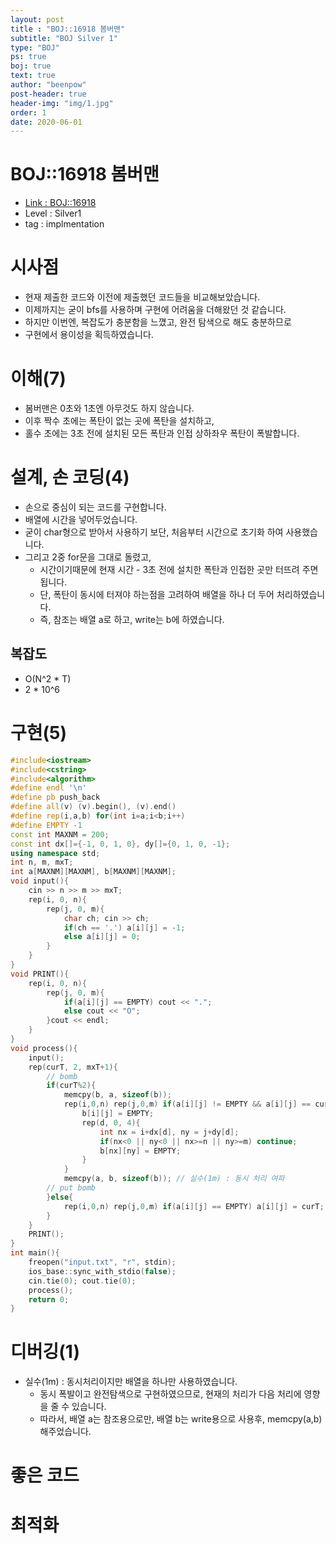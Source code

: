 ```yaml
---
layout: post
title : "BOJ::16918 봄버맨"
subtitle: "BOJ Silver 1"
type: "BOJ"
ps: true
boj: true
text: true
author: "beenpow"
post-header: true
header-img: "img/1.jpg"
order: 1
date: 2020-06-01
---
```

# BOJ::16918 봄버맨
- [Link : BOJ::16918](https://www.acmicpc.net/problem/16918)
- Level : Silver1
- tag : implmentation

# 시사점
- 현재 제출한 코드와 이전에 제출했던 코드들을 비교해보았습니다.
- 이제까지는 굳이 bfs를 사용하며 구현에 어려움을 더해왔던 것 같습니다.
- 하지만 이번엔, 복잡도가 충분함을 느꼈고, 완전 탐색으로 해도 충분하므로
- 구현에서 용이성을 획득하였습니다.

# 이해(7)
- 봄버맨은 0초와 1초엔 아무것도 하지 않습니다.
- 이후 짝수 초에는 폭탄이 없는 곳에 폭탄을 설치하고,
- 홀수 초에는 3초 전에 설치된 모든 폭탄과 인접 상하좌우 폭탄이 폭발합니다.


# 설계, 손 코딩(4)
- 손으로 중심이 되는 코드를 구현합니다.
- 배열에 시간을 넣어두었습니다.
- 굳이 char형으로 받아서 사용하기 보단, 처음부터 시간으로 초기화 하여 사용했습니다.
- 그리고 2중 for문을 그대로 돌렸고,
  - 시간이기때문에 현재 시간 - 3초 전에 설치한 폭탄과 인접한 곳만 터뜨려 주면 됩니다.
  - 단, 폭탄이 동시에 터져야 하는점을 고려하여 배열을 하나 더 두어 처리하였습니다.
  - 즉, 참조는 배열 a로 하고, write는 b에 하였습니다.

## 복잡도
- O(N^2 * T) 
- 2 * 10^6

# 구현(5)

```cpp
#include<iostream>
#include<cstring>
#include<algorithm>
#define endl '\n'
#define pb push_back
#define all(v) (v).begin(), (v).end()
#define rep(i,a,b) for(int i=a;i<b;i++)
#define EMPTY -1
const int MAXNM = 200;
const int dx[]={-1, 0, 1, 0}, dy[]={0, 1, 0, -1};
using namespace std;
int n, m, mxT;
int a[MAXNM][MAXNM], b[MAXNM][MAXNM];
void input(){
    cin >> n >> m >> mxT;
    rep(i, 0, n){
        rep(j, 0, m){
            char ch; cin >> ch;
            if(ch == '.') a[i][j] = -1;
            else a[i][j] = 0;
        }
    }
}
void PRINT(){
    rep(i, 0, n){
        rep(j, 0, m){
            if(a[i][j] == EMPTY) cout << ".";
            else cout << "O";
        }cout << endl;
    }
}
void process(){
    input();
    rep(curT, 2, mxT+1){
        // bomb
        if(curT%2){
            memcpy(b, a, sizeof(b));
            rep(i,0,n) rep(j,0,m) if(a[i][j] != EMPTY && a[i][j] == curT-3){
                b[i][j] = EMPTY;
                rep(d, 0, 4){
                    int nx = i+dx[d], ny = j+dy[d];
                    if(nx<0 || ny<0 || nx>=n || ny>=m) continue;
                    b[nx][ny] = EMPTY;
                }
            }
            memcpy(a, b, sizeof(b)); // 실수(1m) : 동시 처리 여파
        // put bomb
        }else{
            rep(i,0,n) rep(j,0,m) if(a[i][j] == EMPTY) a[i][j] = curT;
        }
    }
    PRINT();
}
int main(){
    freopen("input.txt", "r", stdin);
    ios_base::sync_with_stdio(false);
    cin.tie(0); cout.tie(0);
    process();
    return 0;
}

```


# 디버깅(1)
- 실수(1m) : 동시처리이지만 배열을 하나만 사용하였습니다.
  - 동시 폭발이고 완전탐색으로 구현하였으므로, 현재의 처리가 다음 처리에 영향을 줄 수 있습니다.
  - 따라서, 배열 a는 참조용으로만, 배열 b는 write용으로 사용후, memcpy(a,b)해주었습니다.

# 좋은 코드

# 최적화
